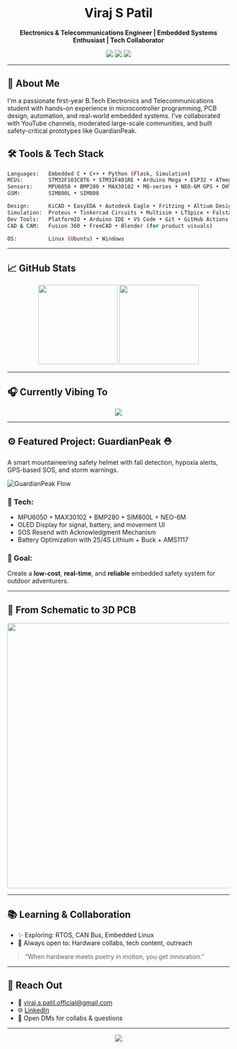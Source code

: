 <!-- README.md DASHBOARD STYLE PORTFOLIO -->

<h1 align="center">Viraj S Patil</h1>
<p align="center">
  <strong>Electronics & Telecommunications Engineer | Embedded Systems Enthusiast | Tech Collaborator</strong>
</p>

<p align="center">
  <a href="https://www.linkedin.com/in/viraj-sp/"><img src="https://img.shields.io/badge/LinkedIn-VirajSP-blue?style=for-the-badge&logo=linkedin" /></a>
  <a href="https://github.com/Vrajsp"><img src="https://img.shields.io/badge/GitHub-Vrajsp-black?style=for-the-badge&logo=github" /></a>
  <a href="https://open.spotify.com/user/31qy4jfnvd7bppnoezvpv4dwpyjy"><img src="https://img.shields.io/badge/Spotify-VirajSP-green?style=for-the-badge&logo=spotify" /></a>
</p>

---

## 🚀 About Me

I'm a passionate first-year B.Tech Electronics and Telecommunications student with hands-on experience in microcontroller programming, PCB design, automation, and real-world embedded systems. I've collaborated with YouTube channels, moderated large-scale communities, and built safety-critical prototypes like GuardianPeak.


## 🛠️ Tools & Tech Stack

```bash
Languages:   Embedded C • C++ • Python (Flask, Simulation)
MCUs:        STM32F103C8T6 • STM32F401RE • Arduino Mega • ESP32 • ATmega32
Sensors:     MPU6050 • BMP280 • MAX30102 • MQ-series • NEO-6M GPS • DHT11
GSM:         SIM800L • SIM808

Design:      KiCAD • EasyEDA • Autodesk Eagle • Fritzing • Altium Designer
Simulation:  Proteus • Tinkercad Circuits • Multisim • LTSpice • Falstad
Dev Tools:   PlatformIO • Arduino IDE • VS Code • Git • GitHub Actions
CAD & CAM:   Fusion 360 • FreeCAD • Blender (for product visuals)

OS:          Linux (Ubuntu) • Windows
```

---

## 📈 GitHub Stats

<p align="center">
  <img src="https://github-readme-stats.vercel.app/api?username=Vrajsp&show_icons=true&theme=radical" height="180"/>
  <img src="https://streak-stats.demolab.com?user=Vrajsp&theme=tokyonight&hide_border=true" height="180" />
</p>

---

## 🎧 Currently Vibing To

<p align="center">
  <a href="https://open.spotify.com/user/31qy4jfnvd7bppnoezvpv4dwpyjy">
    <img src="https://spotify-github-profile.vercel.app/api/view?uid=31qy4jfnvd7bppnoezvpv4dwpyjy&cover_image=true&theme=default&bar_color=53b14f&bar_color_cover=true" />
  </a>
</p>

---

## ⚙️ Featured Project: GuardianPeak ⛑️

A smart mountaineering safety helmet with fall detection, hypoxia alerts, GPS-based SOS, and storm warnings.

![GuardianPeak Flow](https://raw.githubusercontent.com/Vrajsp/GuardianPeak/main/diagrams/system_flow.gif)

### 🔧 Tech:
- MPU6050 + MAX30102 + BMP280 + SIM800L + NEO-6M
- OLED Display for signal, battery, and movement UI
- SOS Resend with Acknowledgment Mechanism
- Battery Optimization with 2S/4S Lithium + Buck + AMS1117

### 🎯 Goal:
Create a **low-cost**, **real-time**, and **reliable** embedded safety system for outdoor adventurers.

---

## 📐 From Schematic to 3D PCB

<p align="center">
  <img src="https://raw.githubusercontent.com/Vrajsp/Vrajsp/main/assets/schematic-to-3d.gif" width="600"/>
</p>

---

## 📚 Learning & Collaboration

- ✨ Exploring: RTOS, CAN Bus, Embedded Linux
- 🤝 Always open to: Hardware collabs, tech content, outreach

> “When hardware meets poetry in motion, you get innovation.”

---

## 📨 Reach Out

- 📧 viraj.s.patil.official@gmail.com
- 🌐 [LinkedIn](https://www.linkedin.com/in/viraj-sp/)
- 💬 Open DMs for collabs & questions

---

<p align="center">
  <img src="https://capsule-render.vercel.app/api?type=waving&height=120&text=Thanks%20for%20visiting!&fontAlign=50&fontAlignY=40&color=gradient"/>
</p>
